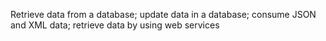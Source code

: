 Retrieve data from a database; update data in a database; consume JSON and XML data; retrieve data by using web services
